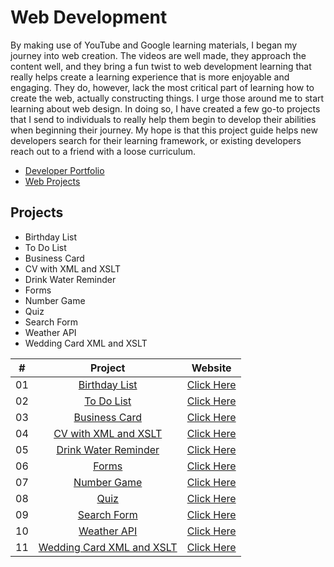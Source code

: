 # Web Development

By making use of YouTube and Google learning materials, I began my journey into web creation. The videos are well made, they approach the content well, and they bring a fun twist to web development learning that really helps create a learning experience that is more enjoyable and engaging. They do, however, lack the most critical part of learning how to create the web, actually constructing things. I urge those around me to start learning about web design. In doing so, I have created a few go-to projects that I send to individuals to really help them begin to develop their abilities when beginning their journey. My hope is that this project guide helps new developers search for their learning framework, or existing developers reach out to a friend with a loose curriculum.

- [Developer Portfolio](https://thesushilsharma.github.io)
- [Web Projects](https://thesushilsharma.github.io/Web-Development/)
## Projects

- Birthday List
- To Do List
- Business Card
- CV with XML and XSLT
- Drink Water Reminder
- Forms
- Number Game
- Quiz
- Search Form
- Weather API
- Wedding Card XML and XSLT


|  #  |            Project             |   Website |
| :-: | :----------------------------: | :---------: |
| 01  |       [Birthday List](https://github.com/thesushilsharma/Web-Development/tree/master/Birthday_List)       | [Click Here](https://thesushilsharma.github.io/Web-Development/Birthday_List/index.html)  |
| 02  |      [To Do List](https://github.com/thesushilsharma/Web-Development/tree/master/To%20do%20list)       | [Click Here](https://thesushilsharma.github.io/Web-Development/To%20do%20list/Index.html)  |
| 03  |     [Business Card](https://github.com/thesushilsharma/Web-Development/tree/master/Business%20Card)    | [Click Here](https://thesushilsharma.github.io/Web-Development/Business%20Card/index.html)  |
| 04  |    [CV with XML and XSLT](https://github.com/thesushilsharma/Web-Development/tree/master/CV%20with%20XML%20%26%20XSLT)     | [Click Here](https://thesushilsharma.github.io/Web-Development/CV%20with%20XML%20&%20XSLT/CV.xml)  |
| 05  |  [Drink Water Reminder](https://github.com/thesushilsharma/Web-Development/tree/master/Drink%20Water%20Reminder)  | [Click Here](https://thesushilsharma.github.io/Web-Development/Drink%20Water%20Reminder/Drink_Water_Reminder.html)  |
| 06  | [Forms](https://github.com/thesushilsharma/Web-Development/tree/master/Forms)  | [Click Here](https://thesushilsharma.github.io/Web-Development/Forms/Sign_up.html)  |
| 07  |    [Number Game](https://github.com/thesushilsharma/Web-Development/tree/master/Number%20Game)    | [Click Here](https://thesushilsharma.github.io/Web-Development/Number%20Game/index.html)  |
| 08  |        [Quiz](https://github.com/thesushilsharma/Web-Development/tree/master/Quiz)       | [Click Here](https://thesushilsharma.github.io/Web-Development/Quiz/Quiz2.html)  |
| 09  |       [Search Form](https://github.com/thesushilsharma/Web-Development/tree/master/Search%20Form)      | [Click Here](https://thesushilsharma.github.io/Web-Development/Search%20Form/GitHub%20Search%20Box.html)  |
| 10  |        [Weather API](https://github.com/thesushilsharma/Web-Development/tree/master/WeatherApi)       | [Click Here](https://thesushilsharma.github.io/Web-Development/WeatherApi/index.html)  |
| 11  |     [Wedding Card XML and XSLT](https://github.com/thesushilsharma/Web-Development/tree/master/Wedding%20Card%20XML%20and%20XSLT)     | [Click Here](https://thesushilsharma.github.io/Web-Development/Wedding%20Card%20XML%20and%20XSLT/Wedding%20Card.xml)  |


